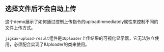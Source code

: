 ## 选择文件后不会自动上传

这个demo展示了如何通过控制上传指令的uploadImmediately属性来控制不同的文件上传方式。

`jigsaw-upload-result`组件是`IUploader`上传结果的可视化显示器，它无法独立使用，必须配合实现了IUploader的类来使用。
